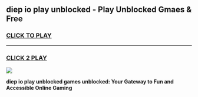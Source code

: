 
## diep io play unblocked - Play Unblocked Gmaes & Free
<h3>
<a href="https://news.freeplayer.one?title=diep_io_play_unblocked&ref=16F">CLICK TO PLAY</a></h3>
<hr>

<h3>
<a href="https://news.freeplayer.one?title=diep_io_play_unblocked&ref=16F">CLICK 2 PLAY</a>
  
</h3>

<a href="https://news.freeplayer.one?title=diep_io_play_unblocked&ref=16F/"><img src="https://clearcache.store/games.png"></a>


**diep io play unblocked games unblocked: Your Gateway to Fun and Accessible Online Gaming**
